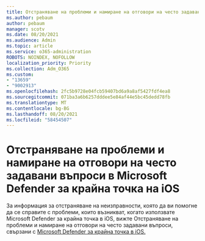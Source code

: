 ```yaml
---
title: Отстраняване на проблеми и намиране на отговори на често задавани въпроси в Microsoft Defender за крайна точка на iOS
ms.author: pebaum
author: pebaum
manager: scotv
ms.date: 08/20/2021
ms.audience: Admin
ms.topic: article
ms.service: o365-administration
ROBOTS: NOINDEX, NOFOLLOW
localization_priority: Priority
ms.collection: Adm_O365
ms.custom:
- "13659"
- "9002913"
ms.openlocfilehash: 2fc5b9728e04fcb59407bd6a9a8af5427fdf4ea8
ms.sourcegitcommit: 071ba3a6b6257dddee5e84af44e5bc45dedd78fb
ms.translationtype: MT
ms.contentlocale: bg-BG
ms.lasthandoff: 08/20/2021
ms.locfileid: "58454507"
---
```

# <a name="troubleshoot-issues-and-find-answers-to-faqs-on-microsoft-defender-for-endpoint-on-ios"></a>Отстраняване на проблеми и намиране на отговори на често задавани въпроси в Microsoft Defender за крайна точка на iOS

За информация за отстраняване на неизправности, която да ви помогне да се справите с проблеми, които възникват, когато използвате Microsoft Defender за крайна точка в iOS, вижте Отстраняване на проблеми и намиране на отговори на често задавани въпроси, свързани с [Microsoft Defender за крайна точка в iOS.](https://docs.microsoft.com/microsoft-365/security/defender-endpoint/ios-troubleshoot)